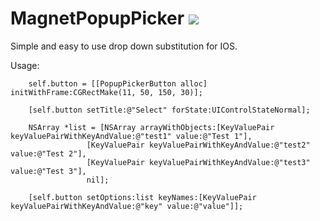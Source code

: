 MagnetPopupPicker <img src="https://travis-ci.org/ufukk/MagnetPopupPicker.svg?branch=master"
 />
=================

Simple and easy to use drop down substitution for IOS.


Usage: 

        self.button = [[PopupPickerButton alloc] initWithFrame:CGRectMake(11, 50, 150, 30)];

        [self.button setTitle:@"Select" forState:UIControlStateNormal];
    
        NSArray *list = [NSArray arrayWithObjects:[KeyValuePair keyValuePairWithKeyAndValue:@"test1" value:@"Test 1"],
                     [KeyValuePair keyValuePairWithKeyAndValue:@"test2" value:@"Test 2"],
                     [KeyValuePair keyValuePairWithKeyAndValue:@"test3" value:@"Test 3"],
                     nil];
    
        [self.button setOptions:list keyNames:[KeyValuePair keyValuePairWithKeyAndValue:@"key" value:@"value"]];
